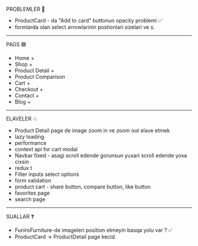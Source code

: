 PROBLEMLER 🛑
- ProductCard - da "Add to card" buttonun opacity problemi ✅
- formlarda olan select arrowlarinin postionlari sizelari ve s.

------------------------------------------------------------------------------
PAGS 🟦
- Home + 
- Shop +
- Product Detail +
- Product Comparison
- Cart +
- Checkout +
- Contact + 
- Blog +

------------------------------------------------------------------------------
ELAVELER 💥
- Product Detail page de image zoom in ve zoom out elave etmek
- lazy loading
- performance
- context api for cart modal
- Navbar fixed - asagi scroll edende gorunsun yuxari scroll edende yoxa cixsin
- redux t
- Filter inputs select options
- form validation
- product cart - share button, compare button, like button
- favorites page
- search page

------------------------------------------------------------------------------
SUALLAR ❓
- FuniroFurniture-de imageleri position etmeyin basqa yolu var ? ✅
- ProductCard -> ProductDetail page kecid. 